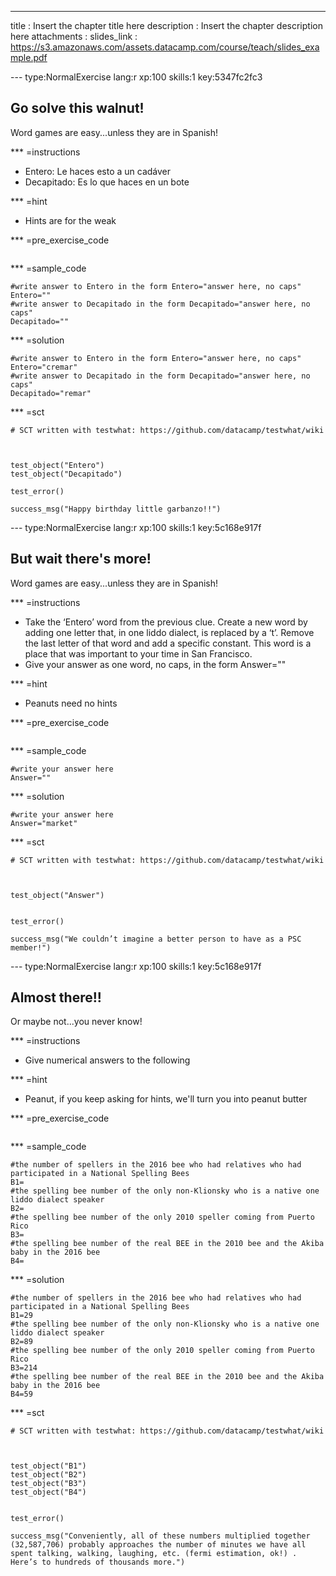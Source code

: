 ---
title       : Insert the chapter title here
description : Insert the chapter description here
attachments :
  slides_link : https://s3.amazonaws.com/assets.datacamp.com/course/teach/slides_example.pdf


--- type:NormalExercise lang:r xp:100 skills:1 key:5347fc2fc3
## Go solve this walnut!

Word games are easy...unless they are in Spanish!

*** =instructions
-  Entero: Le haces esto a un cadáver 
-  Decapitado: Es lo que haces en un bote

*** =hint
- Hints are for the weak

*** =pre_exercise_code
```{r}

```

*** =sample_code
```{r}
#write answer to Entero in the form Entero="answer here, no caps" 
Entero=""
#write answer to Decapitado in the form Decapitado="answer here, no caps"
Decapitado=""
```

*** =solution
```{r}
#write answer to Entero in the form Entero="answer here, no caps" 
Entero="cremar"
#write answer to Decapitado in the form Decapitado="answer here, no caps"
Decapitado="remar"
```

*** =sct
```{r}
# SCT written with testwhat: https://github.com/datacamp/testwhat/wiki



test_object("Entero")
test_object("Decapitado")

test_error()

success_msg("Happy birthday little garbanzo!!")
```

--- type:NormalExercise lang:r xp:100 skills:1 key:5c168e917f
## But wait there's more!

Word games are easy...unless they are in Spanish!

*** =instructions
-  Take the ‘Entero’ word from the previous clue. Create a new word by adding one letter that, in one liddo dialect, is replaced by a ‘t’. Remove the last letter of that word and add a specific constant. This word is a place that was important to your time in San Francisco. 
-  Give your answer as one word, no caps, in the form Answer=""



*** =hint
- Peanuts need no hints

*** =pre_exercise_code
```{r}

```

*** =sample_code
```{r}
#write your answer here
Answer=""
```

*** =solution
```{r}
#write your answer here
Answer="market"
```

*** =sct
```{r}
# SCT written with testwhat: https://github.com/datacamp/testwhat/wiki



test_object("Answer")


test_error()

success_msg("We couldn’t imagine a better person to have as a PSC member!")
```
--- type:NormalExercise lang:r xp:100 skills:1 key:5c168e917f
## Almost there!!

Or maybe not...you never know!

*** =instructions
-  Give numerical answers to the following




*** =hint
- Peanut, if you keep asking for hints, we'll turn you into peanut butter

*** =pre_exercise_code
```{r}

```

*** =sample_code
```{r}
#the number of spellers in the 2016 bee who had relatives who had participated in a National Spelling Bees
B1=
#the spelling bee number of the only non-Klionsky who is a native one liddo dialect speaker
B2=
#the spelling bee number of the only 2010 speller coming from Puerto Rico
B3=
#the spelling bee number of the real BEE in the 2010 bee and the Akiba baby in the 2016 bee
B4=
```

*** =solution
```{r}
#the number of spellers in the 2016 bee who had relatives who had participated in a National Spelling Bees
B1=29
#the spelling bee number of the only non-Klionsky who is a native one liddo dialect speaker
B2=89
#the spelling bee number of the only 2010 speller coming from Puerto Rico
B3=214
#the spelling bee number of the real BEE in the 2010 bee and the Akiba baby in the 2016 bee
B4=59
```

*** =sct
```{r}
# SCT written with testwhat: https://github.com/datacamp/testwhat/wiki



test_object("B1")
test_object("B2")
test_object("B3")
test_object("B4")


test_error()

success_msg("Conveniently, all of these numbers multiplied together (32,587,706) probably approaches the number of minutes we have all spent talking, walking, laughing, etc. (fermi estimation, ok!) . Here’s to hundreds of thousands more.")
```

